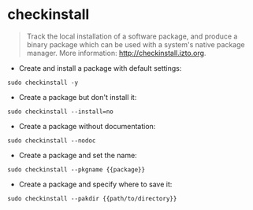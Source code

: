 # checkinstall

> Track the local installation of a software package, and produce a binary package which can be used with a system's native package manager.
> More information: <http://checkinstall.izto.org>.

- Create and install a package with default settings:

`sudo checkinstall -y`

- Create a package but don't install it:

`sudo checkinstall --install=no`

- Create a package without documentation:

`sudo checkinstall --nodoc`

- Create a package and set the name:

`sudo checkinstall --pkgname {{package}}`

- Create a package and specify where to save it:

`sudo checkinstall --pakdir {{path/to/directory}}`
